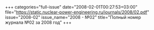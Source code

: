 +++
categories="full-issue"
date="2008-02-01T00:27:53+03:00"
file="https://static.nuclear-power-engineering.ru/journals/2008/02.pdf"
issue="2008-02"
issue_name="2008 - №02"
title="Полный номер журнала №02 за 2008 год"
+++
